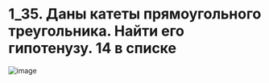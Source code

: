 # 1_35. Даны катеты прямоугольного треугольника. Найти его гипотенузу. 14 в списке
![image](https://user-images.githubusercontent.com/113889059/195993776-8ac39c11-a268-4023-8c43-37c0a19765c3.png)
